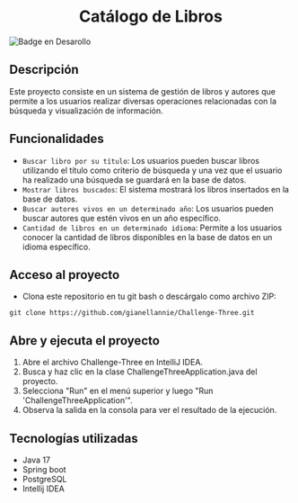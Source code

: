 <div align="center">
  
# Catálogo de Libros

</div>

![Badge en Desarollo](https://img.shields.io/badge/STATUS-EN%20DESAROLLO-green)

## Descripción
Este proyecto consiste en un sistema de gestión de libros y autores que permite a los usuarios realizar diversas operaciones relacionadas con la búsqueda y visualización de información.

## Funcionalidades
- `Buscar libro por su título`: Los usuarios pueden buscar libros utilizando el título como criterio de búsqueda y una vez que el usuario ha realizado una búsqueda se guardará en la base de datos.
- `Mostrar libros buscados`:   El sistema mostrará los libros insertados en la base de datos.
- `Buscar autores vivos en un determinado año`: Los usuarios pueden buscar autores que estén vivos en un año específico.
- `Cantidad de libros en un determinado idioma`: Permite a los usuarios conocer la cantidad de libros disponibles en la base de datos en un idioma específico.

## Acceso al proyecto
- Clona este repositorio en tu git bash o descárgalo como archivo ZIP:  
```
git clone https://github.com/gianellannie/Challenge-Three.git
```

## Abre y ejecuta el proyecto
1. Abre el archivo Challenge-Three en IntelliJ IDEA.
2. Busca y haz clic en la clase ChallengeThreeApplication.java del proyecto.
3. Selecciona "Run" en el menú superior y luego "Run 'ChallengeThreeApplication'".
4. Observa la salida en la consola para ver el resultado de la ejecución.

## Tecnologías utilizadas
- Java 17
- Spring boot
- PostgreSQL
- Intellij IDEA
